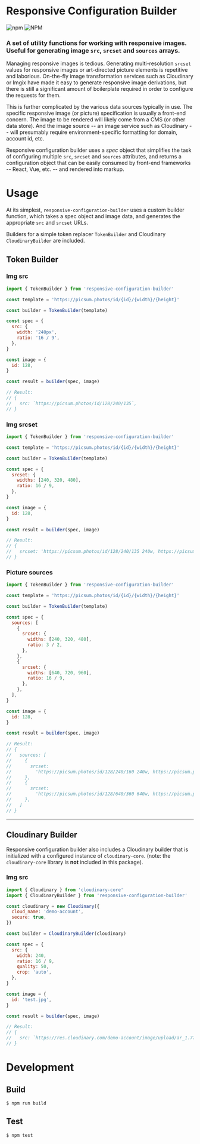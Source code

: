 # Responsive Configuration Builder

![npm](https://img.shields.io/npm/v/responsive-configuration-builder?style=for-the-badge) ![NPM](https://img.shields.io/npm/l/responsive-configuration-builder?style=for-the-badge)

### A set of utility functions for working with responsive images. Useful for generating image `src`, `srcset` and `sources` arrays.

Managing responsive images is tedious. Generating multi-resolution `srcset` values for responsive images or art-directed picture elements is repetitive and laborious. On-the-fly image transformation services such as Cloudinary or Imgix have made it easy to generate responsive image derivations, but there is still a significant amount of boilerplate required in order to configure the requests for them.

This is further complicated by the various data sources typically in use. The specific responsive image (or picture) specification is usually a front-end concern. The image to be rendered will likely come from a CMS (or other data store). And the image source -- an image service such as Cloudinary -- will presumably require environment-specific formatting for domain, account id, etc.

Responsive configuration builder uses a _spec_ object that simplifies the task of configuring multiple `src`, `srcset` and `sources` attributes, and returns a configuration object that can be easily consumed by front-end frameworks -- React, Vue, etc. -- and rendered into markup.

# Usage

At its simplest, `responsive-configuration-builder` uses a custom builder function, which takes a spec object and image data, and generates the appropriate `src` and `srcset` URLs.

Builders for a simple token replacer `TokenBuilder` and Cloudinary `CloudinaryBuilder` are included.

## Token Builder

### Img src

```javascript
import { TokenBuilder } from 'responsive-configuration-builder'

const template = 'https://picsum.photos/id/{id}/{width}/{height}'

const builder = TokenBuilder(template)

const spec = {
  src: {
    width: '240px',
    ratio: '16 / 9',
  },
}

const image = {
  id: 128,
}

const result = builder(spec, image)

// Result:
// {
//   src: `https://picsum.photos/id/128/240/135`,
// }
```

### Img srcset

```javascript
import { TokenBuilder } from 'responsive-configuration-builder'

const template = 'https://picsum.photos/id/{id}/{width}/{height}'

const builder = TokenBuilder(template)

const spec = {
  srcset: {
    widths: [240, 320, 480],
    ratio: 16 / 9,
  },
}

const image = {
  id: 128,
}

const result = builder(spec, image)

// Result:
// {
//   srcset: 'https://picsum.photos/id/128/240/135 240w, https://picsum.photos/id/128/320/180 320w, https://picsum.photos/id/128/480/270 480w'
// }
```

### Picture sources

```javascript
import { TokenBuilder } from 'responsive-configuration-builder'

const template = 'https://picsum.photos/id/{id}/{width}/{height}'

const builder = TokenBuilder(template)

const spec = {
  sources: [
    {
      srcset: {
        widths: [240, 320, 480],
        ratio: 3 / 2,
      },
    },
    {
      srcset: {
        widths: [640, 720, 960],
        ratio: 16 / 9,
      },
    },
  ],
}

const image = {
  id: 128,
}

const result = builder(spec, image)

// Result:
// {
//   sources: [
//     {
//       srcset:
//         'https://picsum.photos/id/128/240/160 240w, https://picsum.photos/id/128/320/213 320w, https://picsum.photos/id/128/480/320 480w',
//     },
//     {
//       srcset:
//         'https://picsum.photos/id/128/640/360 640w, https://picsum.photos/id/128/720/405 720w, https://picsum.photos/id/128/960/540 960w',
//     },
//   ]
// }
```

---

## Cloudinary Builder

Responsive configuration builder also includes a Cloudinary builder that is initialized with a configured instance of `cloudinary-core`.
(note: the `cloudinary-core` library is **not** included in this package).

### Img src

```javascript
import { Cloudinary } from 'cloudinary-core'
import { CloudinaryBuilder } from 'responsive-configuration-builder'

const cloudinary = new Cloudinary({
  cloud_name: 'demo-account',
  secure: true,
})

const builder = CloudinaryBuilder(cloudinary)

const spec = {
  src: {
    width: 240,
    ratio: 16 / 9,
    quality: 50,
    crop: 'auto',
  },
}

const image = {
  id: 'test.jpg',
}

const result = builder(spec, image)

// Result:
// {
//   src: `https://res.cloudinary.com/demo-account/image/upload/ar_1.7777,c_auto,q_50,w_240/test.jpg`,
// }
```

# Development

## Build

```
$ npm run build
```

## Test

```
$ npm test
```
